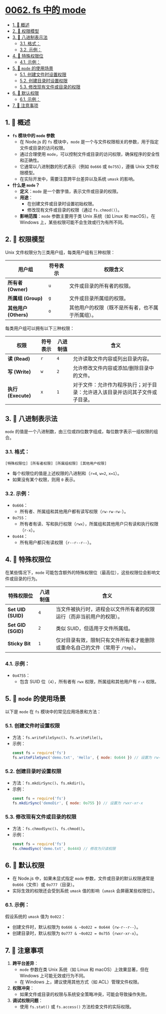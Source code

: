# [0062. fs 中的 mode](https://github.com/Tdahuyou/TNotes.nodejs/tree/main/notes/0062.%20fs%20%E4%B8%AD%E7%9A%84%20mode)

<!-- region:toc -->

- [1. 📒 概述](#1--概述)
- [2. 📒 权限模型](#2--权限模型)
- [3. 📒 八进制表示法](#3--八进制表示法)
  - [3.1. 格式：](#31-格式)
  - [3.2. 示例：](#32-示例)
- [4. 📒 特殊权限位](#4--特殊权限位)
  - [4.1. 示例：](#41-示例)
- [5. 📒 `mode` 的使用场景](#5--mode-的使用场景)
  - [5.1. 创建文件时设置权限](#51-创建文件时设置权限)
  - [5.2. 创建目录时设置权限](#52-创建目录时设置权限)
  - [5.3. 修改现有文件或目录的权限](#53-修改现有文件或目录的权限)
- [6. 📒 默认权限](#6--默认权限)
  - [6.1. 示例：](#61-示例)
- [7. 📒 注意事项](#7--注意事项)

<!-- endregion:toc -->

## 1. 📒 概述

- **`fs` 模块中的 `mode` 参数**
  - 在 Node.js 的 `fs` 模块中，`mode` 是一个与文件权限相关的参数，用于指定文件或目录的访问权限。
  - 通过合理使用 `mode`，可以控制文件或目录的访问权限，确保程序的安全性和正确性。
  - 它通常以八进制数的形式表示（例如 `0o666` 或 `0o755`），遵循 Unix 文件权限模型。
  - 在实际开发中，需要注意跨平台差异以及系统 `umask` 的影响。
- **什么是 `mode`？**
  - **定义**：`mode` 是一个数字值，表示文件或目录的权限。
  - **用途**：
    - 在创建文件或目录时设置初始权限。
    - 修改现有文件或目录的权限（通过 `fs.chmod()`）。
  - **影响范围**：`mode` 参数主要用于类 Unix 系统（如 Linux 和 macOS）。在 Windows 上，某些权限可能不会生效或行为有所不同。

## 2. 📒 权限模型

Unix 文件权限分为三类用户组，每类用户组有三种权限：

| **用户组** | **符号表示** | **权限含义** |
| --- | --- | --- |
| **所有者 (Owner)** | `u` | 文件或目录的所有者的权限。 |
| **所属组 (Group)** | `g` | 文件或目录所属组的权限。 |
| **其他用户 (Others)** | `o` | 其他用户的权限（既不是所有者，也不属于所属组）。 |

每类用户组可以拥有以下三种权限：

| **权限** | **符号表示** | **八进制值** | **含义** |
| --- | --- | --- | --- |
| **读 (Read)** | `r` | `4` | 允许读取文件内容或列出目录内容。 |
| **写 (Write)** | `w` | `2` | 允许修改文件内容或添加/删除目录中的文件。 |
| **执行 (Execute)** | `x` | `1` | 对于文件：允许作为程序执行；对于目录：允许进入该目录并访问其子文件或子目录。 |

## 3. 📒 八进制表示法

`mode` 的值是一个八进制数，由三位或四位数字组成，每位数字表示一组权限的组合。

### 3.1. 格式：

```
[特殊权限位] [所有者权限] [所属组权限] [其他用户权限]
```

- 每个权限位的值是上述权限的八进制和（`r=4`, `w=2`, `x=1`）。
- 如果没有某个权限，则用 `0` 表示。

### 3.2. 示例：

- `0o666`：
  - 所有者、所属组和其他用户都有读写权限（`rw-rw-rw-`）。
- `0o755`：
  - 所有者有读、写和执行权限（`rwx`），所属组和其他用户只有读和执行权限（`r-x`）。
- `0o444`：
  - 所有用户都只有读权限（`r--r--r--`）。

## 4. 📒 特殊权限位

在某些情况下，`mode` 可能包含额外的特殊权限位（最高位），这些权限位会影响文件或目录的行为。

| **特殊权限位** | **八进制值** | **含义** |
| --- | --- | --- |
| **Set UID (SUID)** | `4` | 当文件被执行时，进程会以文件所有者的权限运行（而非当前用户的权限）。 |
| **Set GID (SGID)** | `2` | 类似 SUID，但适用于文件所属组。 |
| **Sticky Bit** | `1` | 仅对目录有效，限制只有文件所有者才能删除或重命名自己的文件（常用于 `/tmp`）。 |

### 4.1. 示例：

- `0o4755`：
  - 包含 SUID 位（`4`），所有者有 `rwx` 权限，所属组和其他用户有 `r-x` 权限。

## 5. 📒 `mode` 的使用场景

以下是 `mode` 在 `fs` 模块中的常见应用场景和方法：

### 5.1. 创建文件时设置权限

- 方法：`fs.writeFileSync()`、`fs.writeFile()`。
- 示例：
  ```javascript
  const fs = require('fs')
  fs.writeFileSync('demo.txt', 'Hello', { mode: 0o644 }) // 设置为 rw-r--r--
  ```

### 5.2. 创建目录时设置权限

- 方法：`fs.mkdirSync()`、`fs.mkdir()`。
- 示例：
  ```javascript
  const fs = require('fs')
  fs.mkdirSync('demoDir', { mode: 0o755 }) // 设置为 rwxr-xr-x
  ```

### 5.3. 修改现有文件或目录的权限

- 方法：`fs.chmodSync()`、`fs.chmod()`。
- 示例：
  ```javascript
  const fs = require('fs')
  fs.chmodSync('demo.txt', 0o444) // 修改为只读权限
  ```

## 6. 📒 默认权限

- 在 Node.js 中，如果未显式指定 `mode` 参数，文件或目录的默认权限通常是 `0o666`（文件）或 `0o777`（目录）。
- 实际生效的权限还会受到系统 `umask` 值的影响（`umask` 会屏蔽某些权限位）。

### 6.1. 示例：

假设系统的 `umask` 值为 `0o022`：

- 创建文件时，默认权限为 `0o666 & ~0o022 = 0o644`（`rw-r--r--`）。
- 创建目录时，默认权限为 `0o777 & ~0o022 = 0o755`（`rwxr-xr-x`）。

## 7. 📒 注意事项

1. **跨平台差异**：
   - `mode` 参数在类 Unix 系统（如 Linux 和 macOS）上效果显著，但在 Windows 上可能无效或行为不同。
   - 在 Windows 上，建议使用其他方式（如 ACL）管理文件权限。
2. **权限冲突**：
   - 如果文件或目录的权限与系统安全策略冲突，可能会导致操作失败。
3. **调试权限问题**：
   - 使用 `fs.stat()` 或 `fs.access()` 方法检查文件的实际权限。
